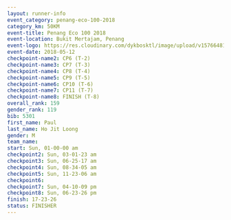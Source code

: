 ```yaml
--- 
layout: runner-info 
event_category: penang-eco-100-2018 
category_km: 50KM 
event-title: Penang Eco 100 2018 
event-location: Bukit Mertajam, Penang 
event-logo: https://res.cloudinary.com/dykbosktl/image/upload/v1576648106/Logo/Logo_lovxhg.jpg 
event-date: 2018-05-12 
checkpoint-name2: CP6 (T-2) 
checkpoint-name3: CP7 (T-3) 
checkpoint-name4: CP8 (T-4) 
checkpoint-name5: CP9 (T-5) 
checkpoint-name6: CP10 (T-6) 
checkpoint-name7: CP11 (T-7) 
checkpoint-name8: FINISH (T-8) 
overall_rank: 159
gender_rank: 119
bib: 5301
first_name: Paul
last_name: Ho Jit Loong
gender: M
team_name: 
start: Sun, 01-00-00 am
checkpoint2: Sun, 03-01-23 am
checkpoint3: Sun, 06-25-17 am
checkpoint4: Sun, 08-34-05 am
checkpoint5: Sun, 11-23-06 am
checkpoint6: 
checkpoint7: Sun, 04-10-09 pm
checkpoint8: Sun, 06-23-26 pm
finish: 17-23-26
status: FINISHER
--- 
```

